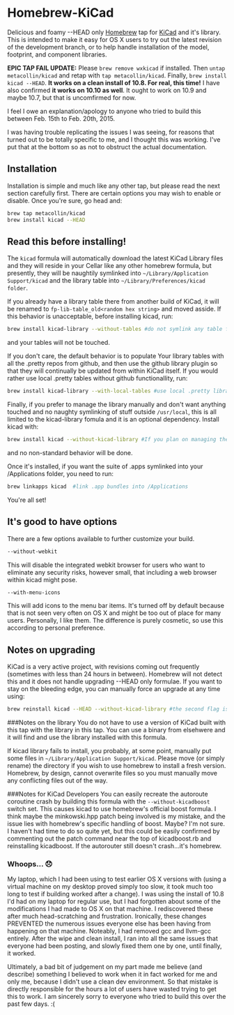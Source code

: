 # Homebrew-KiCad 

Delicious and foamy --HEAD only [Homebrew](https://github.com/mxcl/homebrew) tap for [KiCad](http://www.kicad-pcb.org) and it's library.  This is intended to make it easy for OS X users to try out the latest revision of the development branch, or to help handle installation of the model, footprint, and component libraries.  

**EPIC TAP FAIL UPDATE:** Please `brew remove wxkicad` if installed.  Then `untap metacollin/kicad` and retap with `tap metacollin/kicad`.  Finally, `brew install kicad --HEAD`.  **It works on a clean install of 10.8. For real, this time!**  I have also confirmed **it works on 10.10 as well**.  It ought to work on 10.9 and maybe 10.7, but that is uncomfirmed for now.

I feel I owe an explanation/apology to anyone who tried to build this between Feb. 15th to Feb. 20th, 2015.  

I was having trouble replicating the issues I was seeing, for reasons that turned out to be totally specific to me, and I thought this was working.  I've put that at the bottom so as not to obstruct the actual documentation.

## Installation

Installation is simple and much like any other tap, but please read the next section carefully first.  There are certain options you may wish to enable or disable.  Once you're sure, go head and:
```sh
brew tap metacollin/kicad
brew install kicad --HEAD
```

## Read this before installing!
The `kicad` formula will automatically download the latest KiCad Library files and they will reside in your Cellar like any other homebrew formula, but presently, they will be naughtily symlinked into `~/Library/Application Support/kicad` and the library table into `~/Library/Preferences/kicad folder`.  

If you already have a library table there from another build of KiCad, it will be renamed to `fp-lib-table_old<random hex string>` and moved asside. If this behavior is unacceptable, before installing kicad, run:

```sh
brew install kicad-library --without-tables #do not symlink any table file into your kicad preferences
```
and your tables will not be touched.  

If you don't care, the default behavior is to populate Your library tables with all the .pretty repos from github, and then use the github library plugin so that they will continually be updated from within KiCad itself.  If you would rather use local .pretty tables without github functionallity, run:

```sh
brew install kicad-library --with-local-tables #use local .pretty libraries
```

Finally, if you prefer to manage the library manually and don't want anything touched and no naughty symlinking of stuff outside `/usr/local`, this is all limited to the kicad-library fomula and it is an optional dependency.  Install kicad with:

```sh
brew install kicad --without-kicad-library #If you plan on managing the library manually
```

and no non-standard behavior will be done.  

Once it's installed, if you want the suite of .apps symlinked into your /Applications folder, you need to run: 
```sh
brew linkapps kicad  #link .app bundles into /Applications
```

You're all set!

## It's good to have options
There are a few options available to further customize your build.  

```sh
--without-webkit
```
This will disable the integrated webkit browser for users who want to eliminate any security risks, however small, that including a web browser within kicad might pose.
```sh
--with-menu-icons
```
This will add icons to the menu bar items.  It's turned off by default because that is not seen very often on OS X and might be too out of place for many users.  Personally, I like them.  The difference is purely cosmetic, so use this according to personal preference.  

## Notes on upgrading
KiCad is a very active project, with revisions coming out frequently (sometimes with less than 24 hours in between).  Homebrew will not detect this and it does not handle upgrading --HEAD only formulae.  If you want to stay on the bleeding edge, you can manually force an upgrade at any time using:
```sh
brew reinstall kicad --HEAD --without-kicad-library #the second flag is not necessary, but saves some build time
```


###Notes on the library
You do not have to use a version of KiCad built with this tap with the library in this tap.  You can use a binary from elsehwere and it will find and use the library installed with this formula.

If kicad library fails to install, you probably, at some point, manually put some files in `~/Library/Application Support/kicad`. Please move (or simply rename) the directory if you wish to use homebrew to install a fresh version.  Homebrew, by design, cannot overwrite files so you must manually move any conflicting files out of the way.

###Notes for KiCad Developers
You can easily recreate the autoroute coroutine crash by building this formula with the `--without-kicadboost` switch set.  This causes kicad to use homebrew's official boost formula.  I think maybe the minkowski.hpp patch being involved is my mistake, and the issue lies with homebrew's specific handling of boost.  Maybe? I'm not sure. I haven't had time to do so quite yet, but this could be easily confirmed by commenting out the patch command near the top of kicadboost.rb and reinstalling kicadboost.  If the autorouter still doesn't crash...it's homebrew.


### Whoops... :disappointed:
My laptop, which I had been using to test earlier OS X versions with (using a virtual machine on my desktop proved simply too slow, it took much too long to test if building worked after a change). I was using the install of 10.8 I'd had on my laptop for regular use, but I had forgotten about some of the modifications I had made to OS X on that machine.  I rediscovered these after much head-scratching and frustration. Ironically, these changes PREVENTED the numerous issues everyone else has been having from happening on that machine. Noteably, I had removed gcc and llvm-gcc entirely. After the wipe and clean install, I ran into all the same issues that everyone had been posting, and slowly fixed them one by one, until finally, it worked.  

Ultimately, a bad bit of judgement on my part made me believe (and describe) something I believed to work when it in fact worked for me and only me, because I didn't use a clean dev environment.  So that mistake is directly responsible for the hours a lot of users have wasted trying to get this to work.  I am sincerely sorry to everyone who tried to build this over the past few days. :(
